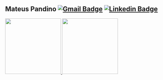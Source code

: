 ## Mateus Pandino [![Gmail Badge](https://img.shields.io/badge/-matpandino@gmail.com-6633cc?style=flat-square&logo=Gmail&logoColor=white&link=mailto:mat@pandino.dev)](mailto:mat@pandino.dev)  [![Linkedin Badge](https://img.shields.io/badge/-Mateus%20Pandino-6633cc?style=flat-square&logo=Linkedin&logoColor=white&link=https://www.linkedin.com/in/matpandino/)](https://www.linkedin.com/in/matpandino/) 

<div>
    <a href="https://github.com/matpandino">
      <img height="180em" src="https://github-readme-streak-stats.herokuapp.com/?user=matpandino&theme=dark&hide_border=false"/>
    <img height="180em" src="https://github-readme-stats.vercel.app/api/top-langs/?username=matpandino&layout=compact&langs_count=6&theme=midnight-purple"/>
</div>
